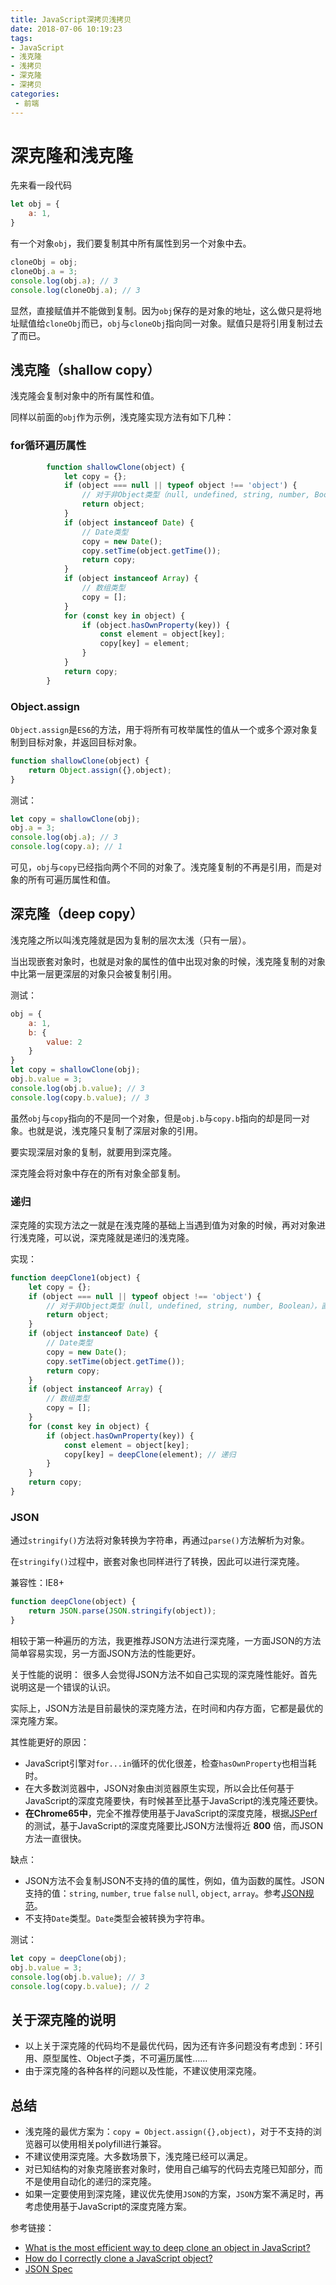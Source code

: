 ```yaml
---
title: JavaScript深拷贝浅拷贝
date: 2018-07-06 10:19:23
tags:
- JavaScript
- 浅克隆
- 浅拷贝
- 深克隆
- 深拷贝
categories: 
 - 前端
---
```

# 深克隆和浅克隆

先来看一段代码

```JavaScript
let obj = {
    a: 1,
}
```

有一个对象`obj`，我们要复制其中所有属性到另一个对象中去。

```JavaScript
cloneObj = obj;
cloneObj.a = 3;
console.log(obj.a); // 3
console.log(cloneObj.a); // 3
```

显然，直接赋值并不能做到复制。因为`obj`保存的是对象的地址，这么做只是将地址赋值给`cloneObj`而已，`obj`与`cloneObj`指向同一对象。赋值只是将引用复制过去了而已。

## 浅克隆（shallow copy）

浅克隆会复制对象中的所有属性和值。

同样以前面的`obj`作为示例，浅克隆实现方法有如下几种：

### for循环遍历属性

```JavaScript
        function shallowClone(object) {
            let copy = {};
            if (object === null || typeof object !== 'object') {
                // 对于非Object类型（null, undefined, string, number, Boolean），直接返回。
                return object;
            }
            if (object instanceof Date) {
                // Date类型
                copy = new Date();
                copy.setTime(object.getTime());
                return copy;
            }
            if (object instanceof Array) {
                // 数组类型
                copy = [];
            }
            for (const key in object) {
                if (object.hasOwnProperty(key)) {
                    const element = object[key];
                    copy[key] = element;
                }
            }
            return copy;
        }
```

### Object.assign

`Object.assign`是`ES6`的方法，用于将所有可枚举属性的值从一个或多个源对象复制到目标对象，并返回目标对象。

```JavaScript
function shallowClone(object) {
    return Object.assign({},object);
}
```

测试：

```JavaScript
let copy = shallowClone(obj);
obj.a = 3;
console.log(obj.a); // 3
console.log(copy.a); // 1
```

可见，`obj`与`copy`已经指向两个不同的对象了。浅克隆复制的不再是引用，而是对象的所有可遍历属性和值。

## 深克隆（deep copy）

浅克隆之所以叫浅克隆就是因为复制的层次太浅（只有一层）。

当出现嵌套对象时，也就是对象的属性的值中出现对象的时候，浅克隆复制的对象中比第一层更深层的对象只会被复制引用。

测试：

```JavaScript
obj = {
    a: 1,
    b: {
        value: 2
    }
}
let copy = shallowClone(obj);
obj.b.value = 3;
console.log(obj.b.value); // 3
console.log(copy.b.value); // 3
```

虽然`obj`与`copy`指向的不是同一个对象，但是`obj.b`与`copy.b`指向的却是同一对象。也就是说，浅克隆只复制了深层对象的引用。

要实现深层对象的复制，就要用到深克隆。

深克隆会将对象中存在的所有对象全部复制。

### 递归

深克隆的实现方法之一就是在浅克隆的基础上当遇到值为对象的时候，再对对象进行浅克隆，可以说，深克隆就是递归的浅克隆。

实现：

```JavaScript
function deepClone1(object) {
    let copy = {};
    if (object === null || typeof object !== 'object') {
        // 对于非Object类型（null, undefined, string, number, Boolean），直接返回。
        return object;
    }
    if (object instanceof Date) {
        // Date类型
        copy = new Date();
        copy.setTime(object.getTime());
        return copy;
    }
    if (object instanceof Array) {
        // 数组类型
        copy = [];
    }
    for (const key in object) {
        if (object.hasOwnProperty(key)) {
            const element = object[key];
            copy[key] = deepClone(element); // 递归
        }
    }
    return copy;
}
```

### JSON

通过`stringify()`方法将对象转换为字符串，再通过`parse()`方法解析为对象。

在`stringify()`过程中，嵌套对象也同样进行了转换，因此可以进行深克隆。

兼容性：IE8+

```JavaScript
function deepClone(object) {
    return JSON.parse(JSON.stringify(object));
}
```

相较于第一种遍历的方法，我更推荐JSON方法进行深克隆，一方面JSON的方法简单容易实现，另一方面JSON方法的性能更好。

关于性能的说明：
很多人会觉得JSON方法不如自己实现的深克隆性能好。首先说明这是一个错误的认识。

实际上，JSON方法是目前最快的深克隆方法，在时间和内存方面，它都是最优的深克隆方案。

其性能更好的原因：

- JavaScript引擎对`for...in`循环的优化很差，检查`hasOwnProperty`也相当耗时。
- 在大多数浏览器中，JSON对象由浏览器原生实现，所以会比任何基于JavaScript的深度克隆要快，有时候甚至比基于JavaScript的浅克隆还要快。
- **在Chrome65中**，完全不推荐使用基于JavaScript的深度克隆，根据[JSPerf](https://jsperf.com/efficient-deep-cloning-teqniques)的测试，基于JavaScript的深度克隆要比JSON方法慢将近 **800** 倍，而JSON方法一直很快。

缺点：

- JSON方法不会复制JSON不支持的值的属性，例如，值为函数的属性。JSON支持的值：`string`, `number`, `true` `false` `null`, `object`, `array`。参考[JSON规范](http://json.org/)。
- 不支持`Date`类型。`Date`类型会被转换为字符串。

测试：

```JavaScript
let copy = deepClone(obj);
obj.b.value = 3;
console.log(obj.b.value); // 3
console.log(copy.b.value); // 2
```

## 关于深克隆的说明

- 以上关于深克隆的代码均不是最优代码，因为还有许多问题没有考虑到：环引用、原型属性、Object子类，不可遍历属性……
- 由于深克隆的各种各样的问题以及性能，不建议使用深克隆。

## 总结

- 浅克隆的最优方案为：`copy = Object.assign({},object)`，对于不支持的浏览器可以使用相关polyfill进行兼容。
- 不建议使用深克隆。大多数场景下，浅克隆已经可以满足。
- 对已知结构的对象克隆嵌套对象时，使用自己编写的代码去克隆已知部分，而不是使用自动化的递归的深克隆。
- 如果一定要使用到深克隆，建议优先使用`JSON`的方案，`JSON`方案不满足时，再考虑使用基于JavaScript的深度克隆方案。

参考链接：

- [What is the most efficient way to deep clone an object in JavaScript?](https://stackoverflow.com/questions/122102/what-is-the-most-efficient-way-to-deep-clone-an-object-in-javascript)
- [How do I correctly clone a JavaScript object?](https://stackoverflow.com/questions/728360/how-do-i-correctly-clone-a-javascript-object/30042948)
- [JSON Spec](https://www.json.org/)